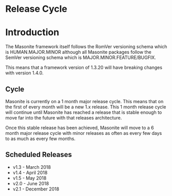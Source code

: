 # Release Cycle

# Introduction

The Masonite framework itself follows the RomVer versioning schema which is HUMAN.MAJOR.MINOR although all Masonite packages follow the SemVer versioning schema which is MAJOR.MINOR.FEATURE/BUGFIX.

This means that a framework version of 1.3.20 will have breaking changes with version 1.4.0.

## Cycle

Masonite is currently on a 1 month major release cycle. This means that on the first of every month will be a new 1.x release. This 1 month release cycle will continue until Masonite has reached a release that is stable enough to move far into the future with that releases architecture.

Once this stable release has been achieved, Masonite will move to a 6 month major release cycle with minor releases as often as every few days to as much as every few months.

## Scheduled Releases

* v1.3 - March 2018
* v1.4 - April 2018
* v1.5 - May 2018
* v2.0 - June 2018
* v2.1 - December 2018